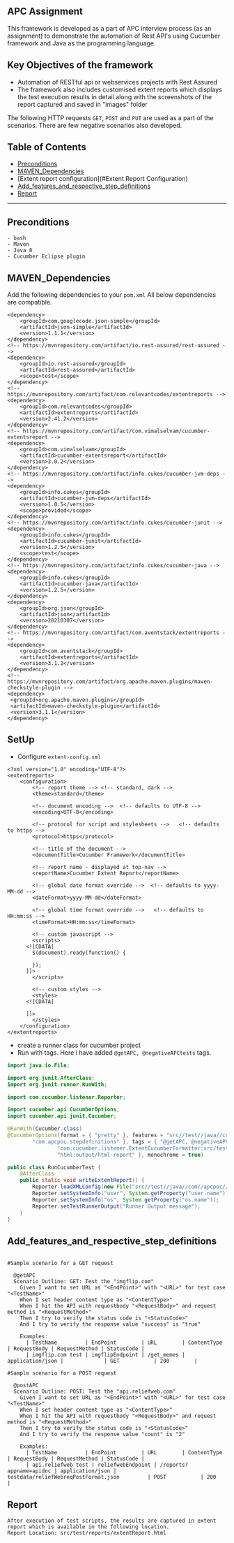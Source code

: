 ## APC Assignment

This framework is developed as a part of APC interview process (as an assignment) to demonstrate the automation of Rest API's using Cucumber framework and Java as the programming language.

## Key Objectives of the framework
  - Automation of RESTful api or webservices projects with Rest Assured
  - The framework also includes customised extent reports which displays the test execution results in detail along with the screenshots of the report captured and saved in "images" folder
    
The following HTTP requests `GET`, `POST` and `PUT` are used as a part of the scenarios. There are few negative scenarios also developed.
  
## Table of Contents

- [Preconditions](#Preconditions)
- [MAVEN_Dependencies](#MAVEN_Dependencies)
- [Extent report configuration](#Extent Report Configuration)
- [Add_features_and_respective_step_definitions](#Add_features_and_respective_step_definitions)
- [Report](#Report)


---

## Preconditions
```
- bash 
- Maven 
- Java 8
- Cucumber Eclipse plugin
```

## MAVEN_Dependencies
Add the following dependencies to your `pom.xml`
All below dependencies are compatible.

```maven
<dependency>
    <groupId>com.googlecode.json-simple</groupId>
    <artifactId>json-simple</artifactId>
    <version>1.1.1</version>
</dependency>
<!-- https://mvnrepository.com/artifact/io.rest-assured/rest-assured -->
<dependency>
    <groupId>io.rest-assured</groupId>
    <artifactId>rest-assured</artifactId>
    <scope>test</scope>
</dependency>
<!-- https://mvnrepository.com/artifact/com.relevantcodes/extentreports -->
<dependency>
    <groupId>com.relevantcodes</groupId>
    <artifactId>extentreports</artifactId>
    <version>2.41.2</version>
</dependency>
<!-- https://mvnrepository.com/artifact/com.vimalselvam/cucumber-extentsreport -->
<dependency>
    <groupId>com.vimalselvam</groupId>
    <artifactId>cucumber-extentsreport</artifactId>
    <version>3.0.2</version>
</dependency>
<!-- https://mvnrepository.com/artifact/info.cukes/cucumber-jvm-deps -->
<dependency>
    <groupId>info.cukes</groupId>
    <artifactId>cucumber-jvm-deps</artifactId>
    <version>1.0.5</version>
    <scope>provided</scope>
</dependency>
<!-- https://mvnrepository.com/artifact/info.cukes/cucumber-junit -->
<dependency>
    <groupId>info.cukes</groupId>
    <artifactId>cucumber-junit</artifactId>
    <version>1.2.5</version>
    <scope>test</scope>
</dependency>
<!-- https://mvnrepository.com/artifact/info.cukes/cucumber-java -->
<dependency>
    <groupId>info.cukes</groupId>
    <artifactId>cucumber-java</artifactId>
    <version>1.2.5</version>
</dependency>
<dependency>
    <groupId>org.json</groupId>
    <artifactId>json</artifactId>
    <version>20210307</version>
</dependency>
<!-- https://mvnrepository.com/artifact/com.aventstack/extentreports -->
<dependency>
    <groupId>com.aventstack</groupId>
    <artifactId>extentreports</artifactId>
    <version>3.1.2</version>
</dependency>
<!-- https://mvnrepository.com/artifact/org.apache.maven.plugins/maven-checkstyle-plugin -->
<dependency>
 <groupId>org.apache.maven.plugins</groupId>
 <artifactId>maven-checkstyle-plugin</artifactId>
 <version>3.1.1</version>
</dependency>
```
## SetUp
- Configure `extent-config.xml`
```
<?xml version="1.0" encoding="UTF-8"?>
<extentreports>
	<configuration>
		<!-- report theme --> <!-- standard, dark -->
		<theme>standard</theme>

		<!-- document encoding -->  <!-- defaults to UTF-8 -->
		<encoding>UTF-8</encoding>

		<!-- protocol for script and stylesheets -->   <!-- defaults to https -->
		<protocol>https</protocol>

		<!-- title of the document -->
		<documentTitle>Cucumber Framework</documentTitle>

		<!-- report name - displayed at top-nav -->
		<reportName>Cucumber Extent Report</reportName>

		<!-- global date format override -->  <!-- defaults to yyyy-MM-dd -->
		<dateFormat>yyyy-MM-dd</dateFormat>

		<!-- global time format override -->   <!-- defaults to HH:mm:ss -->
		<timeFormat>HH:mm:ss</timeFormat>

		<!-- custom javascript -->
		<scripts>
      <![CDATA[
        $(document).ready(function() {
        
        });
      ]]>
		</scripts>

		<!-- custom styles -->
		<styles>
      <![CDATA[
        
      ]]>
		</styles>
	</configuration>
</extentreports>
```

- create a runner class for cucumber project
- Run with tags. Here i have added `@getAPC, @negativeAPCtests` tags.
```java
import java.io.File;

import org.junit.AfterClass;
import org.junit.runner.RunWith;

import com.cucumber.listener.Reporter;

import cucumber.api.CucumberOptions;
import cucumber.api.junit.Cucumber;

@RunWith(Cucumber.class)
@CucumberOptions(format = { "pretty" }, features = "src//test//java//com//apcpoc//features", glue = {
		"com.apcpoc.stepdefinitions" }, tags = { "@getAPC, @negativeAPCscenario, @postAPC, @putAPC" }, plugin = {
				"com.cucumber.listener.ExtentCucumberFormatter:src/test/reports/cucumber_report.html",
				"html:output/html-report" }, monochrome = true)

public class RunCucumberTest {
	@AfterClass
	public static void writeExtentReport() {
		Reporter.loadXMLConfig(new File("src//test//java//com//apcpoc//configuration//extent-config.xml"));
		Reporter.setSystemInfo("user", System.getProperty("user.name"));
		Reporter.setSystemInfo("os", System.getProperty("os.name"));
		Reporter.setTestRunnerOutput("Runner Output message");
	}
}

```
## Add_features_and_respective_step_definitions
```feature

#Sample scenario for a GET request

  @getAPC
  Scenario Outline: GET: Test the "imgflip.com"
    Given I want to set URL as "<EndPoint>" with "<URL>" for test case "<TestName>"
    When I set header content type as "<ContentType>"
    When I hit the API with requestbody "<RequestBody>" and request method is "<RequestMethod>"
    Then I try to verify the status code is "<StatusCode>"
    And I try to verify the response value "success" is "true"

    Examples:
      | TestName         | EndPoint        | URL        | ContentType      | RequestBody | RequestMethod | StatusCode |
      | imgflip.com test | imgflipEndpoint | /get_memes | application/json |             | GET           | 200        |

#Sample scenario for a POST request

  @postAPC
  Scenario Outline: POST: Test the "api.reliefweb.com"
    Given I want to set URL as "<EndPoint>" with "<URL>" for test case "<TestName>"
    When I set header content type as "<ContentType>"
    When I hit the API with requestbody "<RequestBody>" and request method is "<RequestMethod>"
    Then I try to verify the status code is "<StatusCode>"
    And I try to verify the response value "count" is "2"

    Examples:
      | TestName         | EndPoint        | URL        | ContentType      | RequestBody | RequestMethod | StatusCode |
      | api.reliefweb test | reliefwebEndpoint | /reports?appname=apidoc | application/json |    testdata/reliefWebreqPostFormat.json         | POST           | 200        |

```

## Report
```
After execution of test scripts, the results are captured in extent report which is available in the following location.
Report Location: src/test/reports/extentReport.html

```